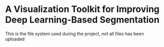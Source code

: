 # A Visualization Toolkit for Improving Deep Learning-Based Segmentation

This is the file system used during the project, not all files has been uploaded


